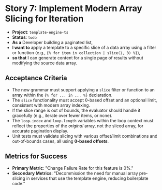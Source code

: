 # Story 7: Implement Modern Array Slicing for Iteration

- **Project**: `template-engine-ts`
- **Status**: `todo`
- **As a** Developer building a paginated list,
- **I want to** apply a template to a specific slice of a data array using a filter or function (e.g., `{% for item in collection | slice(1, 3) %}`),
- **so that** I can generate content for a single page of results without modifying the source data array.

## Acceptance Criteria

- The new grammar must support applying a `slice` filter or function to an array within the `{% for ... in ... %}` declaration.
- The `slice` functionality must accept 0-based offset and an optional limit, consistent with modern array indexing.
- If the slice range is out of bounds, the evaluator should handle it gracefully (e.g., iterate over fewer items, or none).
- The `loop.index` and `loop.length` variables within the loop context must reflect the properties of the *original* array, not the sliced array, for accurate pagination display.
- Unit tests must validate slicing with various offset/limit combinations and out-of-bounds cases, all using **0-based offsets**.

## Metrics for Success

- **Primary Metric**: "Change Failure Rate for this feature is 0%."
- **Secondary Metrics**: "Decommission the need for manual array pre-slicing in services that use the template engine, reducing boilerplate code."

